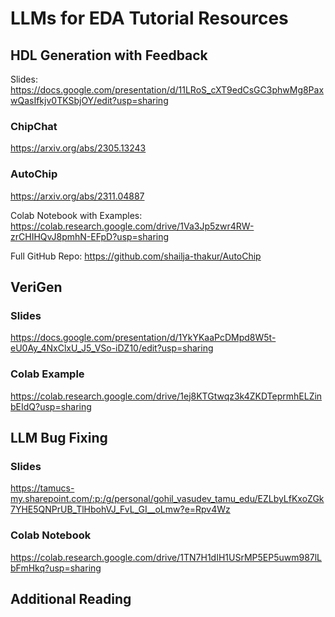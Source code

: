 # LLMs for EDA Tutorial Resources


## HDL Generation with Feedback
Slides: https://docs.google.com/presentation/d/11LRoS_cXT9edCsGC3phwMg8PaxwQasIfkjv0TKSbjOY/edit?usp=sharing

### ChipChat
https://arxiv.org/abs/2305.13243

### AutoChip
https://arxiv.org/abs/2311.04887

Colab Notebook with Examples: https://colab.research.google.com/drive/1Va3Jp5zwr4RW-zrCHIHQvJ8pmhN-EFpD?usp=sharing

Full GitHub Repo: https://github.com/shailja-thakur/AutoChip

## VeriGen

### Slides
https://docs.google.com/presentation/d/1YkYKaaPcDMpd8W5t-eU0Ay_4NxClxU_J5_VSo-iDZ10/edit?usp=sharing

### Colab Example
https://colab.research.google.com/drive/1ej8KTGtwqz3k4ZKDTeprmhELZinbEIdQ?usp=sharing

## LLM Bug Fixing

### Slides
https://tamucs-my.sharepoint.com/:p:/g/personal/gohil_vasudev_tamu_edu/EZLbyLfKxoZGk7YHE5QNPrUB_TlHbohVJ_FvL_GI__oLmw?e=Rpv4Wz

### Colab Notebook
https://colab.research.google.com/drive/1TN7H1dIH1USrMP5EP5uwm987lLbFmHkq?usp=sharing

## Additional Reading
